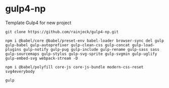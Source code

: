 # gulp4-np
Template Gulp4 for new project

`git clone https://github.com/rainjeck/gulp4-np.git`

`npm i @babel/core @babel/preset-env babel-loader browser-sync del gulp gulp-babel gulp-autoprefixer gulp-clean-css gulp-concat gulp-load-plugins gulp-notify gulp-pug gulp-include gulp-rename gulp-sass sass gulp-sourcemaps gulp-stylus gulp-svg-sprite gulp-svgmin gulp-uglify gulp-embed-svg webpack-stream -D`

`npm i @babel/polyfill core-js core-js-bundle modern-css-reset svg4everybody`

`gulp`
